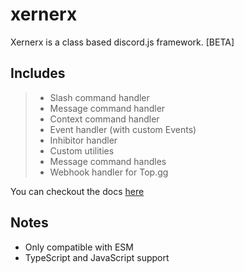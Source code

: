 # xernerx

Xernerx is a class based discord.js framework. \[BETA\]

## Includes

> - Slash command handler
> - Message command handler
> - Context command handler
> - Event handler (with custom Events)
> - Inhibitor handler
> - Custom utilities
> - Message command handles
> - Webhook handler for Top.gg

You can checkout the docs [here](https://github.com/TheDummi/xernerx/blob/master/docs/docs.md)

## Notes

- Only compatible with ESM
- TypeScript and JavaScript support
